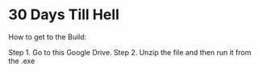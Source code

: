# 30 Days Till Hell

How to get to the Build:

Step 1. Go to this Google Drive. 
Step 2. Unzip the file and then run it from the .exe
